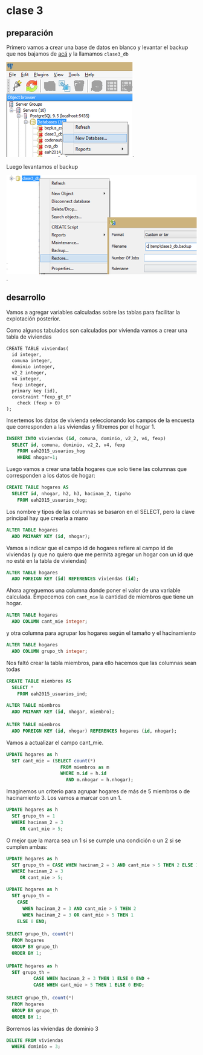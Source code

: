# clase 3

## preparación

Primero vamos a crear una base de datos en blanco y levantar el backup que nos bajamos de [acá](https://gitlab.com/untref/sibd2017/blob/master/dbs/clase3_db.backup) y la llamamos `clase3_db` 

![crear base](crear_base_1.png). 

Luego levantamos el backup 

![levantar base](crear_base_2.png). 

## desarrollo

Vamos a agregar variables calculadas sobre las tablas para facilitar la explotación posterior.

Como algunos tabulados son calculados por vivienda vamos a crear una tabla de viviendas

```
CREATE TABLE viviendas(
  id integer,
  comuna integer,
  dominio integer,
  v2_2 integer,
  v4 integer,
  fexp integer,
  primary key (id),
  constraint "fexp_gt_0" 
    check (fexp > 0)
);
```

Insertemos los datos de vivienda seleccionando los campos de la encuesta que 
corresponden a las viviendas y filtremos por el hogar 1.

```sql
INSERT INTO viviendas (id, comuna, dominio, v2_2, v4, fexp)
  SELECT id, comuna, dominio, v2_2, v4, fexp
    FROM eah2015_usuarios_hog
    WHERE nhogar=1;
```

Luego vamos a crear una tabla hogares que solo tiene las columnas que corresponden a los datos de hogar:

```sql
CREATE TABLE hogares AS
  SELECT id, nhogar, h2, h3, hacinam_2, tipoho
    FROM eah2015_usuarios_hog;
```


Los nombre y tipos de las columnas se basaron en el SELECT, pero la clave principal hay que crearla a mano

```sql
ALTER TABLE hogares 
  ADD PRIMARY KEY (id, nhogar);
```

Vamos a indicar que el campo id de hogares refiere al campo id de viviendas (y que no quiero que me permita agregar un hogar con un id que no esté en la tabla de viviendas)

```sql
ALTER TABLE hogares 
  ADD FOREIGN KEY (id) REFERENCES viviendas (id);
```

Ahora agreguemos una columna donde poner el valor de una variable calculada. Empecemos con `cant_mie` la cantidad de miembros que tiene un hogar.

```sql
ALTER TABLE hogares 
  ADD COLUMN cant_mie integer;
```

y otra columna para agrupar los hogares según el tamaño y el hacinamiento

```sql
ALTER TABLE hogares 
  ADD COLUMN grupo_th integer;
```

Nos faltó crear la tabla miembros, para ello hacemos que las columnas sean todas

```sql
CREATE TABLE miembros AS
  SELECT *
    FROM eah2015_usuarios_ind;
```

```sql
ALTER TABLE miembros
  ADD PRIMARY KEY (id, nhogar, miembro);

ALTER TABLE miembros 
  ADD FOREIGN KEY (id, nhogar) REFERENCES hogares (id, nhogar);
```


Vamos a actualizar el campo cant_mie.

```sql
UPDATE hogares as h
  SET cant_mie = (SELECT count(*) 
                    FROM miembros as m
                    WHERE m.id = h.id 
                      AND m.nhogar = h.nhogar);
```

Imaginemos un criterio para agrupar hogares de más de 5 miembros o de hacinamiento 3. Los vamos a marcar con un 1.

```sql
UPDATE hogares as h
  SET grupo_th = 1
  WHERE hacinam_2 = 3
     OR cant_mie > 5;
```

O mejor que la marca sea un 1 si se cumple una condición o un 2 si se cumplen ambas:

```sql
UPDATE hogares as h
  SET grupo_th = CASE WHEN hacinam_2 = 3 AND cant_mie > 5 THEN 2 ELSE 1 END
  WHERE hacinam_2 = 3
     OR cant_mie > 5;
```

```sql
UPDATE hogares as h
  SET grupo_th = 
    CASE 
      WHEN hacinam_2 = 3 AND cant_mie > 5 THEN 2 
      WHEN hacinam_2 = 3 OR cant_mie > 5 THEN 1
    ELSE 0 END;

SELECT grupo_th, count(*)
  FROM hogares
  GROUP BY grupo_th
  ORDER BY 1;
  
UPDATE hogares as h
  SET grupo_th = 
          CASE WHEN hacinam_2 = 3 THEN 1 ELSE 0 END + 
          CASE WHEN cant_mie > 5 THEN 1 ELSE 0 END;

SELECT grupo_th, count(*)
  FROM hogares
  GROUP BY grupo_th
  ORDER BY 1;

```


Borremos las viviendas de dominio 3

```sql
DELETE FROM viviendas
  WHERE dominio = 3;
```

